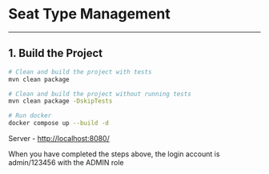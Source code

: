 # Seat Type Management

---

## 1. Build the Project

```sh
# Clean and build the project with tests
mvn clean package
```

```sh
# Clean and build the project without running tests
mvn clean package -DskipTests
```

```sh
# Run docker
docker compose up --build -d
```

Server - [http://localhost:8080/](http://localhost:8080/)

When you have completed the steps above, the login account is admin/123456 with the ADMIN role
